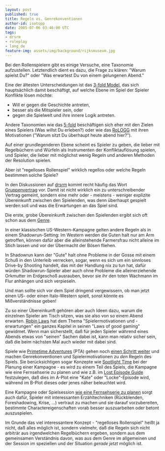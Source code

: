 ```yaml
---
layout: post
published: true
title: Regeln vs. Genrekonventionen
author-id: isotopp
date: 2005-07-06 03:46:00 UTC
tags:
- drsrm
- roleplay
- lang_de
feature-img: assets/img/background/rijksmuseum.jpg
---
```

Bei den Rollenspielern gibt es einige Versuche, eine Taxonomie aufzustellen.
Letztendlich dient es dazu, die Frage zu klären: "Warum spielst Du?" oder
"Was erwartest Du von einem gelungenen Abend." 

Eine der ältesten Unterscheidungen ist das
[3-fold Model](http://www.azundris.com/output/rp/drsrm/faq/glossar.xml#3f),
das sich hauptsächlich damit beschäftigt, auf welche Ebene im Spiel der
Spieler Konflikte lösen möchte: 

- Will er gegen die Geschichte antreten, 
- besser als die Mitspieler sein, oder 
- gegen die Spielwelt und ihre innere Logik antreten. 

Andere Taxonomien wie das
[5-fold](http://www.azundris.com/output/rp/drsrm/faq/glossar.xml#5f)
beschäftigen sich eher mit den Zielen eines Spielers (Was willst Du
erleben?) oder wie das
[RoLOGG](http://www.azundris.com/output/rp/drsrm/faq/glossar.xml#RoLOGG) mit
ihren Motivationen ("Warum sitzt Du überhaupt heute abend hier?"). 

Auf einer grundlegenderen Ebene scheint es Spieler zu geben, die lieber mit
Regelbüchern und Würfeln als Instrumenten der Konfliktauflösung spielen, und
Spieler, die lieber mit möglichst wenig Regeln und anderen Methoden der
Resolution spielen.

Aber ist "regelloses Rollenspiel" wirklich regellos oder welche Regeln
bestimmen solche Spiele?

In den Diskussionen auf 
[drsrm](news:de.rec.spiele.rpg.misc) kommt recht häufig das Wort 
[Gruppenvertrag](http://www.azundris.com/output/rp/drsrm/faq/glossar.xml#Gruppenvertrag)
vor. Damit ist nicht wirklich ein zu unterschreibender Vertrag gemeint,
sondern eine mehr oder - meistens - weniger explizite Übereinkunft zwischen
den Spielenden, was denn überhaupt gespielt werden soll und was die
Erwartungen an das Spiel sind.

Die erste, grobe Übereinkunft zwischen den Spielenden ergibt sich oft schon aus dem 
[Genre](http://www.azundris.com/output/rp/drsrm/faq/glossar.xml#Genre). 

In einer klassischen US-Western-Kampagne gelten andere Regeln als in einem
Shadowrun-Setting: Im Western werden die Guten halt nur am Arm getroffen,
können dafür aber die alleinstehende Farmersfrau nicht alleine im Stich
lassen und vor der Übermacht der Bösen fliehen. 

In Shadowrun kann der "Gute" halt ohne Probleme in der Gosse mit einem Schuß
in den Unterleib verrecken, sogar, wenn es sich um ein sinnloses Drive-by
Shooting handelt, das mit der Handlung nix zu tun hat, dafür würden
Shadowrun-Spieler aber auch ohne Probleme die alleinerziehende Orkmutter im
Erdgeschoß ausrauben, bevor sie ihr den toten Wachmann im Flur anhängen und
sich verpieseln.

Und man sollte sich vor dem Spiel dringend vergewissern, ob man jetzt einen
US- oder einen Italo-Western spielt, sonst könnte es Mißverständnisse geben!

Zu so einer Übereinkunft gehören aber auch Ideen dazu, warum die einzelnen
Spieler am Tisch sitzen, was sie also von so einem Abend erwarten.
[Robin Laws](http://www.amazon.de/exec/obidos/ASIN/1556346298) hat dem Thema
"Spielermotivationen und -erwartungen" ein ganzes Kapitel in seinen "Laws of
good gaming" gewidmet. Wenn man sicherstellt, daß für jeden Spieler während
eines Abends etwas von "seinen" Sachen dabei ist, kann man relativ sicher
sein, daß die beim nächsten Mal auch wieder mit dabei sind.

Spiele wie 
[Primetime Adventures](http://www.dog-eared-designs.com/pta-play.html) (PTA)
gehen noch
[einen Schritt weiter](http://forum.rpg.net/showthread.php?t=156065) und
machen Genrekonventionen und Spielermotivationen zu _den_ Regeln des
Spiels. Sie berücksichtigen sogar Konzepte wie
[Spotlight Time](http://www.azundris.com/output/rp/drsrm/faq/glossar.xml#Spotlight-time)
bei der Planung einer Kampagne - es wird zu einem Teil des Spiels, die
Kampagne wie eine Fernsehserie zu planen und wie z.B. im
[Lost Episode Guide](http://www.lost-media.com/modules.php?name=Content&pa=list_pages_categories&cid=1)
festzulegen, daß dies im A-Plot eine "Kate" oder "Locke"-Episode wird,
während im B-Plot dieses oder jenes näher beleuchtet wird. 

Eine Kampagne oder Spielsession [wie eine Fernsehserie zu
planen](http://www.indie-rpgs.com/viewtopic.php?t=13044) sorgt auch dafür,
Spieler mit interessanten Erzähltechniken (Rückblenden, Foreshadowing,
Krise, ...) vertraut zu machen und sie darauf vorzubereiten, bestimmte
Charactereigenschaften vorab besser auszuarbeiten oder betont auszuspielen.

Im Grunde das viel interessantere Konzept - "regelloses Rollenspiel" heißt
ja nicht, daß alles möglich ist, sondern vielmehr, daß die Regeln sich nicht
arbiträr aus irgendwelchen Regelbüchern ergeben, sondern aus dem gemeinsamen
Verständnis davon, was aus dem Genre im allgemeinen und der Session im
speziellen und der Situation _gerade jetzt_ möglich ist.
